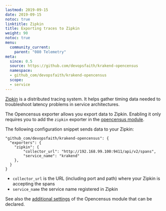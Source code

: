 ```yaml
---
lastmod: 2019-09-15
date: 2019-09-15
notoc: true
linktitle: Zipkin
title: Exporting traces to Zipkin
weight: 90
notoc: true
menu:
  community_current:
    parent: "080 Telemetry"
meta:
  since: 0.5
  source: https://github.com/devopsfaith/krakend-opencensus
  namespace:
  - github_com/devopsfaith/krakend-opencensus
  scope:
  - service
---
```

[Zipkin](https://zipkin.io/) is a distributed tracing system. It helps gather timing data needed to troubleshoot latency problems in service architectures.

The Opencensus exporter allows you export data to Zipkin. Enabling it only requires you to add the `zipkin` exporter in the [opencensus module](/docs/telemetry/opencensus/).

The following configuration snippet sends data to your Zipkin:

	"github_com/devopsfaith/krakend-opencensus": {
      "exporters": {
        "zipkin": {
			"collector_url": "http://192.168.99.100:9411/api/v2/spans",
            "service_name": "krakend"
		},
	  }
	}

- `collector_url` is the URL (including port and path) where your Zipkin is accepting the spans
- `service_name` the service name registered in Zipkin


See also the [additional settings](/docs/telemetry/opencensus/) of the Opencensus module that can be declared.